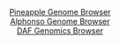 <div id="Pineapple_Genome_Browser" align="center">
  <a href="https://igv.org/app/?sessionURL=blob:zZRda9swGIX_i6BlA8eW7DiODWUkWdKvtVtb0rCWYmRZdtTKkiPJdpOQ_z61bOymg.ZiYyCE_EqWzjl60Ba0VGkmBUiA76LQRQg4QC9ld4OrmtNLXFENkgJzTR2gaEEVFYSCZAsKrA2eX3.xfy6NqXXieczUvQqLUro6cHGFN1LgTrtEVt5Eco4zqbCRSntjhVvpsbLtdTTDde3aswM39HJssId5vZRCS6.mokw7u1_6q5SWVMiKplXDDXsVkFo9VmPuFvjTaHEzIoRqfU7Xp_nR6Px0dBtM53fHg8nd_OvJYj5YHN6wUmDTKHqUH_gzKDqIov4Ur1R2.fRomsfg.MAf25lq3B0Enw.nzzVTVB.hCA37MEJRbONhIqfP_5Nz29ie7q8CfMaypdxU1u.wMc3Tct2gk7xFw.vpW86HEOwcwCVpLA.ALFWUIOgEcOCE_qD3MkRDB8KXfJRkILl_cIBRmDzZ5fdbYNa1pQZoumpeAXKAVDlVIOnF0O4ex37Yj_owjtHO2YJG8b8X7mx.HUfQH_n.IC0YNxbpPNWi1i4Wwm1J4ZabPdNsCZ8UgzFns4bfXqiTubQI9We2K68uov4f8nSAPf71Eq3Z96j6J.y9R4hrsn2BI6O78._Tb5NwU9pYpiGMankxM2Q1CQ15M6CXl2i_cAqpKmzseluxnz.Za7FiWBhbaJlmGePMrBc2R9mBBPmBRRcQyaVlEagy.wAd6KAQfvyNaLB72P0A">Pineapple Genome Browser</a>
</div>
<div id="Alphonso_Genome_Browser" align="center">
  <a href="https://igv.org/app/?sessionURL=blob:zZJra9swFIb_i6BlA8e27DiODWWkXZPettBmTnqhmBNbdkRty5VkO03If99Z2diXFZoPGwMdkA66vO.rZ0taJhUXFQmJY1LPpJQYRK1EN4OyLthXKJkiYQaFYgaRLGOSVQkj4ZZkoDREN1d4cqV1rULL4rrulVDlwlSuCSVsRAWdMhNRWieiKGApJGghlXUsoRUWz9tex5ZQ1ya.7ZqelYIGC4p6JSolrJpVedzhffGvVpyzSpQsLptC81cBMepBjamZwafRYjZKEqbUJXs5T49Gl.ejuXsa3U8GJ_fR9GwRDRaHM55XoBvJjoa.d.Ac19_mq7t2deCM_bT_hZd3OFtjzbAmV9GB._nwdF1zydQR9emwb_vUHmBEvErZ.n9yj4PvmQCci_Ftcw3ZzBt3rDt7lmiaYh0Hec3UG953BilE0iAVJFlJP6S24doDw3MGvR9TOjRsO8CEpOAkfHg0iJaQPOH2hy3RLzWyQxR7bl4xMoiQKZMk7AU23h4Ejtf3.3YQ0J2xJY0s_l684.gm8G1n5DiDOOOFRrDTWFW1MqGqzDbJzHyzZ56J3tDJxdC50PX8qYGJ7Tk3E5osJuunP2bpo398.vUL0eh7FP0T8t4jxNTLfXG7vrsdTZGuZSSv.KW4DWbtxhc08J6ncPpmQPuFkwlZgsb92MHlT95akBwqjY2WK77kBdcvC8xRdCSkjovYkkQUAjkkMl9.sA3boJ798Tee7u5x9x0-">Alphonso Genome Browser</a>
</div>


<div id="DAF_Genomics_Browser" align="center">
  <a href="https://igv.org/app/?sessionURL=blob:tZHtatswFIbvRdD.sh3LduLYEIbXpW3arV0TvJSUElT72BaxJVeSl2Qh976D1zHYKGPQgSQkzsf76jwH8hWU5lKQmHgOHTqUEovoSm4XrGlruGENaBIXrNZgEQUFKBAZkPhACqYNS.cfsbIyptXxYJCzwi5ByIZn2tG.w1pby85UgKm257CGfZOCbbWTyQaTDRuwuq2k0HLAsgy0tt1BC6JcbxkeP2PrviWsm642vFddowk0ljsFQ7dc5LD7i5H_oIyLv0uWi6Svv4b9LJ8k17Pkiz9NVxejs1V6e7lMR8vTBS8FM52CybjYnXjvV9F._tkN71x6BZv88pZfRDd3yebE_3A63bVcgZ7QkI4DN6TUJ0eL1DLrEALJKkVjGlihN7a8ILBfrv5whFNQkpP44dEiRrFsg.kPB2L2LaIiGp67nppFpMpBkdiOXOweRd4wCAM3iujROpBO1W_M8jydR6HrJZ43cp5Yg_oFr_sBotCfwbcC.Vtn3P8Kyn0.380QFS7301k5Le_v_Ssthnsu2vApeAWVRV79WiFVwwyGfjxfwLAaFRsQ5hcZ__h4_A4-">DAF Genomics Browser</a>
</div>
